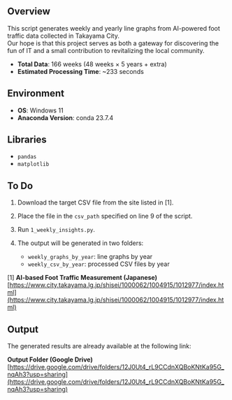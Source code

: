 ## Overview

This script generates weekly and yearly line graphs from AI-powered foot traffic data collected in Takayama City.  
Our hope is that this project serves as both a gateway for discovering the fun of IT and a small contribution to revitalizing the local community.

- **Total Data**: 166 weeks (48 weeks × 5 years + extra)
- **Estimated Processing Time**: \~233 seconds

## Environment

- **OS**: Windows 11
- **Anaconda Version**: conda 23.7.4

## Libraries

- `pandas`
- `matplotlib`

## To Do

1. Download the target CSV file from the site listed in \[1].
2. Place the file in the `csv_path` specified on line 9 of the script.
3. Run `1_weekly_insights.py`.
4. The output will be generated in two folders:

   - `weekly_graphs_by_year`: line graphs by year
   - `weekly_csv_by_year`: processed CSV files by year

\[1] **AI-based Foot Traffic Measurement (Japanese)**
[https://www.city.takayama.lg.jp/shisei/1000062/1004915/1012977/index.html](https://www.city.takayama.lg.jp/shisei/1000062/1004915/1012977/index.html)

## Output

The generated results are already available at the following link:

**Output Folder (Google Drive)**  
[https://drive.google.com/drive/folders/12J0Ut4_rL9CCdnXQBoKNtKa95G_nqAh3?usp=sharing](https://drive.google.com/drive/folders/12J0Ut4_rL9CCdnXQBoKNtKa95G_nqAh3?usp=sharing)
